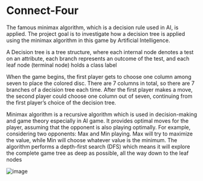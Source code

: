# Connect-Four
The famous minimax algorithm, which is a decision rule used in AI, is applied. The project goal is to investigate how a decision tree is applied using the minimax algorithm in this game by Artificial Intelligence.

A Decision tree is a tree structure, where each internal node denotes a test on an attribute, each branch represents an outcome of the test, and each leaf node (terminal node) holds a class label

When the game begins, the first player gets to choose one column among seven to place the colored disc. There are 7 columns in total, so there are 7 branches of a decision tree each time. After the first player makes a move, the second player could choose one column out of seven, continuing from the first player’s choice of the decision tree.

Minimax algorithm is a recursive algorithm which is used in decision-making and game theory especially in AI game. It provides optimal moves for the player, assuming that the opponent is also playing optimally. For example, considering two opponents: Max and Min playing. Max will try to maximize the value, while Min will choose whatever value is the minimum. The algorithm performs a depth-first search (DFS) which means it will explore the complete game tree as deep as possible, all the way down to the leaf nodes

![image](https://user-images.githubusercontent.com/104484529/177006498-2dcc463b-e3ab-4ff6-8930-127f30a7601d.png)
